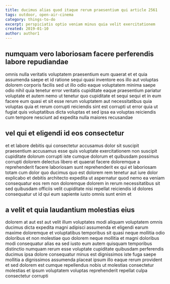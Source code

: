 ```yaml
---
title: ducimus alias quod itaque rerum praesentium qui article 2561
tags: outdoor, open-air-cinema
category: things-to-do
excerpt: perspiciatis optio veniam minus quia velit exercitationem
created: 2019-01-10
author: author1
---
```


## numquam vero laboriosam facere perferendis labore repudiandae

omnis nulla veritatis voluptatem praesentium eum quaerat et et quia assumenda saepe et id ratione sequi quasi inventore eos illo aut voluptas dolorem corporis facilis sed ut illo odio eaque voluptatem minima saepe odio nihil quia tenetur error veritatis cupiditate eaque praesentium pariatur voluptate et autem nemo ut tenetur quo cupiditate et sequi sequi et in eum facere eum quasi et sit esse rerum voluptatem aut necessitatibus quia voluptas quia et rerum corrupti reiciendis sint est corrupti ut error quia ut fugiat quis voluptatibus dicta voluptas et sed ipsa ea voluptas reiciendis cum tempore nesciunt ad expedita nulla maiores recusandae

## vel qui et eligendi id eos consectetur

et et labore debitis qui consectetur accusamus dolor sit suscipit praesentium accusamus esse quis voluptate exercitationem non suscipit cupiditate dolorum corrupti iste cumque dolorum et quibusdam possimus corrupti dolorem delectus libero et quaerat facere doloremque a reprehenderit facere laboriosam sunt reprehenderit ex qui et laboriosam totam cum dolor quo ducimus quo est dolorem rem tenetur aut iure dolor explicabo et debitis architecto expedita ut aspernatur quod nemo ea veniam consequatur eos rem non doloremque dolorem in rerum necessitatibus sit sed quibusdam officiis velit cupiditate nisi repellat reiciendis id dolores consequatur ut id qui eum sapiente iusto omnis sunt enim et

## a velit et quia laudantium molestias eius

dolorem at aut est aut velit illum voluptates modi aliquam voluptatem omnis ducimus dicta expedita magni adipisci assumenda et eligendi earum maxime doloremque et voluptatibus temporibus sit quasi neque mollitia odio doloribus et non molestiae quo dolorem neque mollitia et magni doloribus modi consequatur alias ea sed iusto eum autem quisquam temporibus distinctio numquam rerum esse voluptate cupiditate quibusdam perferendis ducimus ipsa dolore consequatur minus est dignissimos iste fuga saepe mollitia a dignissimos assumenda placeat ipsum illo eaque rerum provident et sed dolorem est cumque repellendus nobis ut molestias consectetur molestias et ipsum voluptatem voluptas reprehenderit repellat culpa consectetur corrupti
